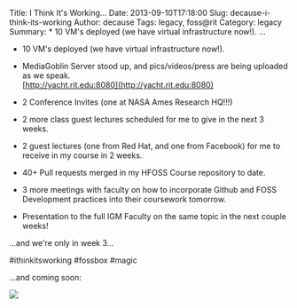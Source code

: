 Title: I Think It's Working...
Date: 2013-09-10T17:18:00
Slug: decause-i-think-its-working
Author: decause
Tags: legacy, foss@rit
Category: legacy
Summary:   * 10 VM's deployed (we have virtual infrastructure now!).  ... 

  * 10 VM's deployed (we have virtual infrastructure now!). 
  * MediaGoblin Server stood up, and pics/videos/press are being uploaded as we speak.  
[http://yacht.rit.edu:8080](http://yacht.rit.edu:8080)

  * 2 Conference Invites (one at NASA Ames Research HQ!!!) 
  * 2 more class guest lectures scheduled for me to give in the next 3 weeks. 
  * 2 guest lectures (one from Red Hat, and one from Facebook) for me to receive in my course in 2 weeks. 
  * 40+ Pull requests merged in my HFOSS Course repository to date. 
  * 3 more meetings with faculty on how to incorporate Github and FOSS Development practices into their coursework tomorrow. 
  * Presentation to the full IGM Faculty on the same topic in the next couple weeks! 

...and we're only in week 3...

#ithinkitsworking #fossbox #magic

...and coming soon:

![](http://foss.rit.edu/files/softwareFreedomDayFlier.png)


